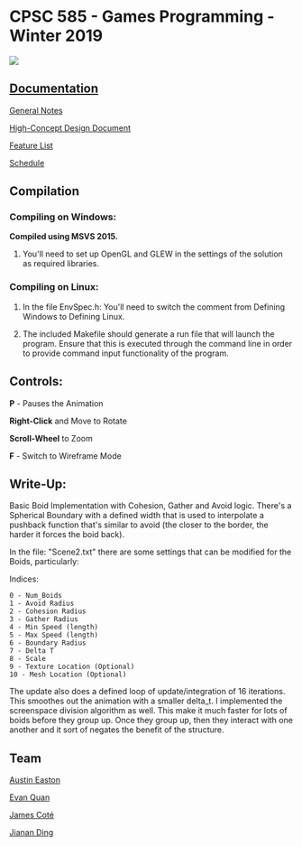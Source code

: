 # CPSC 585 - Games Programming - Winter 2019

![](https://raw.githubusercontent.com/wiki/EvanQuan/qvim/title_art.jpg)

## [Documentation](https://drive.google.com/drive/folders/1bLh6WpMEgnnPTKAaAV5UKnIS_vkfy4ZO)

[General Notes](https://docs.google.com/document/d/1ALfsOyqVOHzWtrsITFJuJigNnoELT_yf2ml7x30rzuU/edit?usp=sharing)

[High-Concept Design Document](https://docs.google.com/document/d/1aplep-cNz6xHb8NYZChN0oXfnQwkUXKJKouJS7nf4Pw/edit?usp=sharing)

[Feature List](https://docs.google.com/document/d/1w7jZ_TSR2iCMgQbV4RhlWDOfbr-e_QE9J5EHTGxNIUQ/edit?usp=sharing)

[Schedule](https://docs.google.com/document/d/1QfO-LkLsXTUplEyc8ZsQTktRVn2b2XgmmaUhAyBSjyQ/edit?usp=sharing)

## Compilation

### Compiling on Windows:

**Compiled using MSVS 2015.**

1. You'll need to set up OpenGL and GLEW in the settings of the solution as
   required libraries.

### Compiling on Linux:

1. In the file EnvSpec.h: You'll need to switch the comment from Defining
   Windows to Defining Linux.

2. The included Makefile should generate a run file that will launch the
   program.  Ensure that this is executed through the command line in order to
   provide command input functionality of the program.

## Controls:

**P** - Pauses the Animation

**Right-Click** and Move to Rotate

**Scroll-Wheel** to Zoom

**F** - Switch to Wireframe Mode

## Write-Up:

Basic Boid Implementation with Cohesion, Gather and Avoid logic. There's
a Spherical Boundary with a defined width that is used to interpolate
a pushback function that's similar to avoid (the closer to the border, the
harder it forces the boid back).

In the file: "Scene2.txt" there are some settings that can be modified for the
Boids, particularly:

Indices:
```
0 - Num_Boids
1 - Avoid Radius
2 - Cohesion Radius
3 - Gather Radius
4 - Min Speed (length)
5 - Max Speed (length)
6 - Boundary Radius
7 - Delta T
8 - Scale
9 - Texture Location (Optional)
10 - Mesh Location (Optional)
```

The update also does a defined loop of update/integration of 16 iterations.
This smoothes out the animation with a smaller delta_t. I implemented the
screenspace division algorithm as well. This make it much faster for lots of
boids before they group up. Once they group up, then they interact with one
another and it sort of negates the benefit of the structure.


## Team

[Austin Easton](https://github.com/austinen)

[Evan Quan](https://github.com/EvanQuan)

[James Coté](https://github.com/jamescote)

[Jianan Ding](https://github.com/jiananding)
